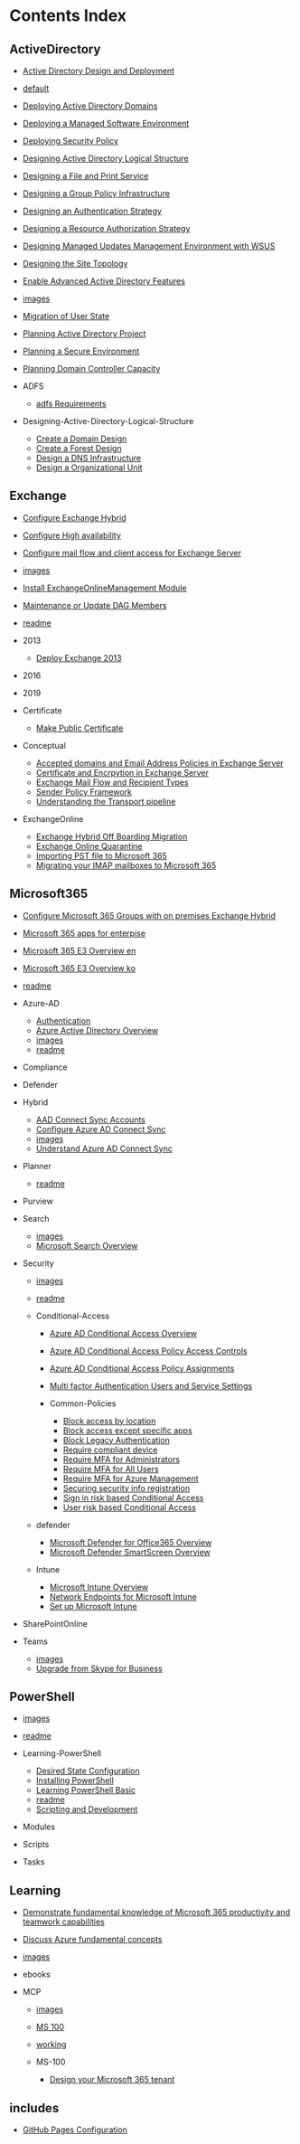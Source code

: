 
# Contents Index

## ActiveDirectory

- [Active Directory Design and Deployment](/ActiveDirectory/Active-Directory-Design-and-Deployment)
- [default](/ActiveDirectory/default)
- [Deploying Active Directory Domains](/ActiveDirectory/Deploying-Active-Directory-Domains)
- [Deploying a Managed Software Environment](/ActiveDirectory/Deploying-a-Managed-Software-Environment)
- [Deploying Security Policy](/ActiveDirectory/Deploying-Security-Policy)
- [Designing Active Directory Logical Structure](/ActiveDirectory/Designing-Active-Directory-Logical-Structure)
- [Designing a File and Print Service](/ActiveDirectory/Designing-a-File-and-Print-Service)
- [Designing a Group Policy Infrastructure](/ActiveDirectory/Designing-a-Group-Policy-Infrastructure)
- [Designing an Authentication Strategy](/ActiveDirectory/Designing-an-Authentication-Strategy)
- [Designing a Resource Authorization Strategy](/ActiveDirectory/Designing-a-Resource-Authorization-Strategy)
- [Designing Managed Updates Management Environment with WSUS](/ActiveDirectory/Designing-Managed-Updates-Management-Environment-with-WSUS)
- [Designing the Site Topology](/ActiveDirectory/Designing-the-Site-Topology)
- [Enable Advanced Active Directory Features](/ActiveDirectory/Enable-Advanced-Active-Directory-Features)
- [images](/ActiveDirectory/images)
- [Migration of User State](/ActiveDirectory/Migration-of-User-State)
- [Planning Active Directory Project](/ActiveDirectory/Planning-Active-Directory-Project)
- [Planning a Secure Environment](/ActiveDirectory/Planning-a-Secure-Environment)
- [Planning Domain Controller Capacity](/ActiveDirectory/Planning-Domain-Controller-Capacity)

- ADFS

	- [adfs Requirements](/ActiveDirectory/ADFS/adfs-Requirements)

- Designing-Active-Directory-Logical-Structure

	- [Create a Domain Design](/ActiveDirectory/Designing-Active-Directory-Logical-Structure/Create-a-Domain-Design)
	- [Create a Forest Design](/ActiveDirectory/Designing-Active-Directory-Logical-Structure/Create-a-Forest-Design)
	- [Design a DNS Infrastructure](/ActiveDirectory/Designing-Active-Directory-Logical-Structure/Design-a-DNS-Infrastructure)
	- [Design a Organizational Unit](/ActiveDirectory/Designing-Active-Directory-Logical-Structure/Design-a-Organizational-Unit)

## Exchange

- [Configure Exchange Hybrid](/Exchange/Configure-Exchange-Hybrid)
- [Configure High availability](/Exchange/Configure-High-availability)
- [Configure mail flow and client access for Exchange Server](/Exchange/Configure-mail-flow-and-client-access-for-Exchange-Server)
- [images](/Exchange/images)
- [Install ExchangeOnlineManagement Module](/Exchange/Install-ExchangeOnlineManagement-Module)
- [Maintenance or Update DAG Members](/Exchange/Maintenance-or-Update-DAG-Members)
- [readme](/Exchange/readme)

- 2013

	- [Deploy Exchange 2013](/Exchange/2013/Deploy-Exchange-2013)

- 2016


- 2019


- Certificate

	- [Make Public Certificate](/Exchange/Certificate/Make-Public-Certificate)

- Conceptual

	- [Accepted domains and Email Address Policies in Exchange Server](/Exchange/Conceptual/Accepted-domains-and-Email-Address-Policies-in-Exchange-Server)
	- [Certificate and Encrpytion in Exchange Server](/Exchange/Conceptual/Certificate-and-Encrpytion-in-Exchange-Server)
	- [Exchange Mail Flow and Recipient Types](/Exchange/Conceptual/Exchange-Mail-Flow-and-Recipient-Types)
	- [Sender Policy Framework](/Exchange/Conceptual/Sender-Policy-Framework)
	- [Understanding the Transport pipeline](/Exchange/Conceptual/Understanding-the-Transport-pipeline)

- ExchangeOnline

	- [Exchange Hybrid Off Boarding Migration](/Exchange/ExchangeOnline/Exchange-Hybrid-Off-Boarding-Migration)
	- [Exchange Online Quarantine](/Exchange/ExchangeOnline/Exchange-Online-Quarantine)
	- [Importing PST file to Microsoft 365](/Exchange/ExchangeOnline/Importing-PST-file-to-Microsoft-365)
	- [Migrating your IMAP mailboxes to Microsoft 365](/Exchange/ExchangeOnline/Migrating-your-IMAP-mailboxes-to-Microsoft-365)

## Microsoft365

- [Configure Microsoft 365 Groups with on premises Exchange Hybrid](/Microsoft365/Configure-Microsoft-365-Groups-with-on-premises-Exchange-Hybrid)
- [Microsoft 365 apps for enterpise](/Microsoft365/Microsoft-365-apps-for-enterpise)
- [Microsoft 365 E3 Overview en](/Microsoft365/Microsoft-365-E3-Overview-en)
- [Microsoft 365 E3 Overview ko](/Microsoft365/Microsoft-365-E3-Overview-ko)
- [readme](/Microsoft365/readme)

- Azure-AD

	- [Authentication](/Microsoft365/Azure-AD/Authentication)
	- [Azure Active Directory Overview](/Microsoft365/Azure-AD/Azure-Active-Directory-Overview)
	- [images](/Microsoft365/Azure-AD/images)
	- [readme](/Microsoft365/Azure-AD/readme)

- Compliance


- Defender


- Hybrid

	- [AAD Connect Sync Accounts](/Microsoft365/Hybrid/AAD-Connect-Sync-Accounts)
	- [Configure Azure AD Connect Sync](/Microsoft365/Hybrid/Configure-Azure-AD-Connect-Sync)
	- [images](/Microsoft365/Hybrid/images)
	- [Understand Azure AD Connect Sync](/Microsoft365/Hybrid/Understand-Azure-AD-Connect-Sync)

- Planner

	- [readme](/Microsoft365/Planner/readme)

- Purview


- Search

	- [images](/Microsoft365/Search/images)
	- [Microsoft Search Overview](/Microsoft365/Search/Microsoft-Search-Overview)

- Security

	- [images](/Microsoft365/Security/images)
	- [readme](/Microsoft365/Security/readme)

	- Conditional-Access

		- [Azure AD Conditional Access Overview](/Microsoft365/Security/Conditional-Access/Azure-AD-Conditional-Access-Overview)
		- [Azure AD Conditional Access Policy Access Controls](/Microsoft365/Security/Conditional-Access/Azure-AD-Conditional-Access-Policy-Access-Controls)
		- [Azure AD Conditional Access Policy Assignments](/Microsoft365/Security/Conditional-Access/Azure-AD-Conditional-Access-Policy-Assignments)
		- [Multi factor Authentication Users and Service Settings](/Microsoft365/Security/Conditional-Access/Multi-factor-Authentication-Users-and-Service-Settings)

		- Common-Policies

			- [Block access by location](/Microsoft365/Security/Conditional-Access/Common-Policies/Block-access-by-location)
			- [Block access except specific apps](/Microsoft365/Security/Conditional-Access/Common-Policies/Block-access-except-specific-apps)
			- [Block Legacy Authentication](/Microsoft365/Security/Conditional-Access/Common-Policies/Block-Legacy-Authentication)
			- [Require compliant device](/Microsoft365/Security/Conditional-Access/Common-Policies/Require-compliant-device)
			- [Require MFA for Administrators](/Microsoft365/Security/Conditional-Access/Common-Policies/Require-MFA-for-Administrators)
			- [Require MFA for All Users](/Microsoft365/Security/Conditional-Access/Common-Policies/Require-MFA-for-All-Users)
			- [Require MFA for Azure Management](/Microsoft365/Security/Conditional-Access/Common-Policies/Require-MFA-for-Azure-Management)
			- [Securing security info registration](/Microsoft365/Security/Conditional-Access/Common-Policies/Securing-security-info-registration)
			- [Sign in risk based Conditional Access](/Microsoft365/Security/Conditional-Access/Common-Policies/Sign-in-risk-based-Conditional-Access)
			- [User risk based Conditional Access](/Microsoft365/Security/Conditional-Access/Common-Policies/User-risk-based-Conditional-Access)

	- defender

		- [Microsoft Defender for Office365 Overview](/Microsoft365/Security/defender/Microsoft-Defender-for-Office365-Overview)
		- [Microsoft Defender SmartScreen Overview](/Microsoft365/Security/defender/Microsoft-Defender-SmartScreen-Overview)

	- Intune

		- [Microsoft Intune Overview](/Microsoft365/Security/Intune/Microsoft-Intune-Overview)
		- [Network Endpoints for Microsoft Intune](/Microsoft365/Security/Intune/Network-Endpoints-for-Microsoft-Intune)
		- [Set up Microsoft Intune](/Microsoft365/Security/Intune/Set-up-Microsoft-Intune)

- SharePointOnline


- Teams

	- [images](/Microsoft365/Teams/images)
	- [Upgrade from Skype for Business](/Microsoft365/Teams/Upgrade-from-Skype-for-Business)

## PowerShell

- [images](/PowerShell/images)
- [readme](/PowerShell/readme)

- Learning-PowerShell

	- [Desired State Configuration](/PowerShell/Learning-PowerShell/Desired-State-Configuration)
	- [Installing PowerShell](/PowerShell/Learning-PowerShell/Installing-PowerShell)
	- [Learning PowerShell Basic](/PowerShell/Learning-PowerShell/Learning-PowerShell-Basic)
	- [readme](/PowerShell/Learning-PowerShell/readme)
	- [Scripting and Development](/PowerShell/Learning-PowerShell/Scripting-and-Development)

- Modules


- Scripts


- Tasks


## Learning

- [Demonstrate fundamental knowledge of Microsoft 365 productivity and teamwork capabilities](/Learning/Demonstrate-fundamental-knowledge-of-Microsoft-365-productivity-and-teamwork-capabilities)
- [Discuss Azure fundamental concepts](/Learning/Discuss-Azure-fundamental-concepts)
- [images](/Learning/images)

- ebooks


- MCP

	- [images](/Learning/MCP/images)
	- [MS 100](/Learning/MCP/MS-100)
	- [working](/Learning/MCP/working)

	- MS-100

		- [Design your Microsoft 365 tenant](/Learning/MCP/MS-100/Design-your-Microsoft-365-tenant)

## includes

- [GitHub Pages Configuration](/includes/GitHub-Pages-Configuration)

